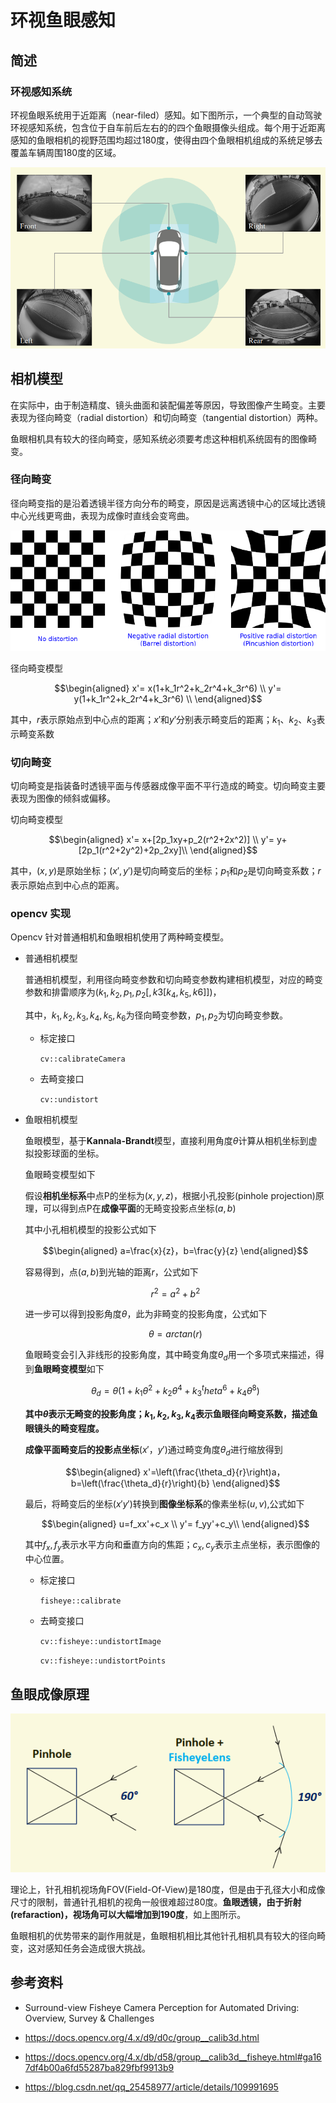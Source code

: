 # 环视鱼眼感知

## 简述

### 环视感知系统

环视鱼眼系统用于近距离（near-filed）感知。如下图所示，一个典型的自动驾驶环视感知系统，包含位于自车前后左右的的四个鱼眼摄像头组成。每个用于近距离感知的鱼眼相机的视野范围均超过180度，使得由四个鱼眼相机组成的系统足够去覆盖车辆周围180度的区域。

![image-20241102114956337](../graph/surround_view_system.png)



## 相机模型

在实际中，由于制造精度、镜头曲面和装配偏差等原因，导致图像产生畸变。主要表现为径向畸变（radial distortion）和切向畸变（tangential distortion）两种。

鱼眼相机具有较大的径向畸变，感知系统必须要考虑这种相机系统固有的图像畸变。

### 径向畸变

径向畸变指的是沿着透镜半径方向分布的畸变，原因是远离透镜中心的区域比透镜中心光线更弯曲，表现为成像时直线会变弯曲。

![distortion_examples](../graph/distortion_examples.png)

径向畸变模型

$$\begin{aligned}
x'= x(1+k_1r^2+k_2r^4+k_3r^6) \\
y'= y(1+k_1r^2+k_2r^4+k_3r^6) \\
\end{aligned}$$

其中，$r$表示原始点到中心点的距离；$x'$和$y'$分别表示畸变后的距离；$k_1$、$k_2$、$k_3$表示畸变系数

### 切向畸变

切向畸变是指装备时透镜平面与传感器成像平面不平行造成的畸变。切向畸变主要表现为图像的倾斜或偏移。

切向畸变模型

$$\begin{aligned}
x'= x+[2p_1xy+p_2(r^2+2x^2)] \\
y'= y+[2p_1(r^2+2y^2)+2p_2xy]\\
\end{aligned}$$

其中，$(x,y)$是原始坐标；$(x',y')$是切向畸变后的坐标；$p_1$和$p_2$是切向畸变系数；$r$表示原始点到中心点的距离。

### opencv 实现

Opencv 针对普通相机和鱼眼相机使用了两种畸变模型。

* 普通相机模型

  普通相机模型，利用径向畸变参数和切向畸变参数构建相机模型，对应的畸变参数和排雷顺序为$(k_1,k_2,p_1,p_2[,k3[k_4,k_5,k6]])$，

  其中，$k_1, k_2,k_3,k_4,k_5,k_6$为径向畸变参数，$p_1,p_2$为切向畸变参数。

  * 标定接口

    `cv::calibrateCamera`

  * 去畸变接口

    `cv::undistort`

* 鱼眼相机模型

  鱼眼模型，基于**Kannala-Brandt**模型，直接利用角度$\theta$计算从相机坐标到虚拟投影球面的坐标。

  鱼眼畸变模型如下

  假设**相机坐标系**中点P的坐标为$(x,y,z)$，根据小孔投影(pinhole projection)原理，可以得到点P在**成像平面**的无畸变投影点坐标$(a,b)$

  其中小孔相机模型的投影公式如下

  $$\begin{aligned}
  a=\frac{x}{z}，b=\frac{y}{z}
  \end{aligned}$$

  容易得到，点$(a,b)$到光轴的距离$r$，公式如下

  $$r^2=a^2+b^2$$

  进一步可以得到投影角度$\theta$，此为非畸变的投影角度，公式如下

  $$\theta=arctan(r)$$

  鱼眼畸变会引入非线形的投影角度，其中畸变角度$\theta_d$用一个多项式来描述，得到**鱼眼畸变模型**如下

  $$\theta_d=\theta(1+k_1\theta^2+k_2\theta^4+k_3^theta^6+k_4\theta^8)$$

  **其中$\theta$表示无畸变的投影角度；$k_1,k_2,k_3,k_4$表示鱼眼径向畸变系数，描述鱼眼镜头的畸变程度。**

  **成像平面畸变后的投影点坐标**$(x'，y')$通过畸变角度$\theta_d$进行缩放得到

  $$\begin{aligned}
  x'=\left(\frac{\theta_d}{r}\right)a，b=\left(\frac{\theta_d}{r}\right){b}
  \end{aligned}$$

  最后，将畸变后的坐标$(x'y')$转换到**图像坐标系**的像素坐标$(u,v)$,公式如下

  $$\begin{aligned}
  u=f_xx'+c_x \\
  y'= f_yy'+c_y\\
  \end{aligned}$$

  其中$f_x,f_y$表示水平方向和垂直方向的焦距；$c_x,c_y$表示主点坐标，表示图像的中心位置。

  * 标定接口

    `fisheye::calibrate`

  * 去畸变接口

    `cv::fisheye::undistortImage`

    `cv::fisheye::undistortPoints`

## 鱼眼成像原理

![image-20241102150920780](../graph/fisheye_camera.png)

理论上，针孔相机视场角FOV(Field-Of-View)是180度，但是由于孔径大小和成像尺寸的限制，普通针孔相机的视角一般很难超过80度。**鱼眼透镜，由于折射(refaraction)，视场角可以大幅增加到190度**，如上图所示。

鱼眼相机的优势带来的副作用就是，鱼眼相机相比其他针孔相机具有较大的径向畸变，这对感知任务会造成很大挑战。

## 参考资料

* Surround-view Fisheye Camera Perception for Automated Driving: Overview, Survey & Challenges
* https://docs.opencv.org/4.x/d9/d0c/group__calib3d.html
* https://docs.opencv.org/4.x/db/d58/group__calib3d__fisheye.html#ga167df4b00a6fd55287ba829fbf9913b9

* https://blog.csdn.net/qq_25458977/article/details/109991695